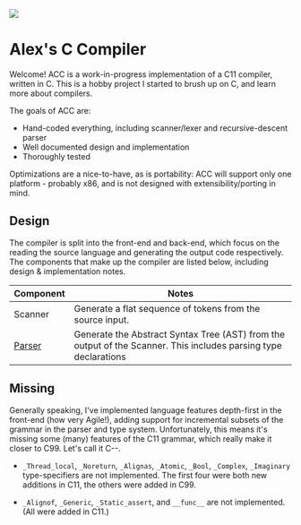 [![](https://github.com/alexking35h/acc/workflows/Build%20and%20Test/badge.svg)](https://github.com/alexking35h/acc/actions?query=workflow%3A%22Build+and+Test%22)

# Alex's C Compiler

Welcome! ACC is a work-in-progress implementation of a C11 compiler, written in C.
This is a hobby project I started to brush up on C, and learn more about compilers.

The goals of ACC are:
 * Hand-coded everything, including scanner/lexer and recursive-descent parser
 * Well documented design and implementation
 * Thoroughly tested

Optimizations are a nice-to-have, as is portability: ACC will support only
one platform - probably x86, and is not designed with extensibility/porting in mind.

## Design

The compiler is split into the front-end and back-end, which focus on the reading the
source language and generating the output code respectively. The components that make 
up the compiler are listed below, including design & implementation notes.

|Component                      |Notes|
|-------------------------------|-----|
|Scanner                        |Generate a flat sequence of tokens from the source input.|
|[Parser](design/parser.md)     |Generate the Abstract Syntax Tree (AST) from the output of the Scanner. This includes parsing type declarations|

## Missing

Generally speaking, I've implemented language features depth-first in the front-end (how very Agile!), 
adding support for incremental subsets of the grammar in the parser and type system. Unfortunately,
this means it's missing some (many) features of the C11 grammar, which really make it closer to C99. Let's call it C--.

 * `_Thread_local`, `_Noreturn`, `_Alignas`, `_Atomic`, `_Bool`, `_Complex`, `_Imaginary` type-specifiers are not implemented.
   The first four were both new additions in C11, the others were added in C99.

 * `_Alignof`, `_Generic`, `_Static_assert`, and `__func__` are not implemented. (All were added in C11.)

